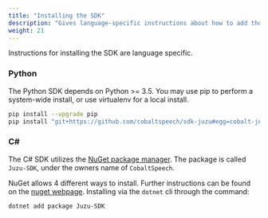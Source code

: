 ```yaml
---
title: "Installing the SDK"
description: "Gives language-specific instructions about how to add the SDK to your project."
weight: 21
---
```


Instructions for installing the SDK are language specific.

<!--more-->

### Python

The Python SDK depends on Python >= 3.5. You may use pip to perform a system-wide install, or use virtualenv for a local install.

```bash
pip install --upgrade pip
pip install "git+https://github.com/cobaltspeech/sdk-juzu#egg=cobalt-juzu&subdirectory=grpc/py-juzu"
```

### C\#

The C# SDK utilizes the [NuGet package manager](https://www.nuget.org).  The package is called `Juzu-SDK`, under the owners name of `CobaltSpeech`.

NuGet allows 4 different ways to install.  Further instructions can be found on the [nuget webpage](https://www.nuget.org/packages/Juzu-SDK/).  Installing via the `dotnet` cli through the command:

``` bash
dotnet add package Juzu-SDK
```
